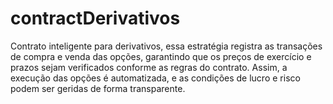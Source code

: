 # contractDerivativos
Contrato inteligente para derivativos, essa estratégia registra as transações de compra e venda das opções, garantindo que os preços de exercício e prazos sejam verificados conforme as regras do contrato. Assim, a execução das opções é automatizada, e as condições de lucro e risco podem ser geridas de forma transparente.
